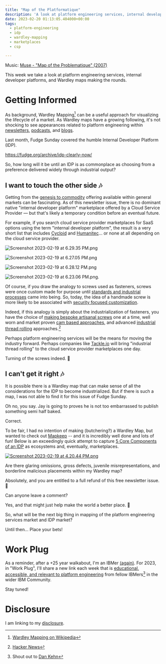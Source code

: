 ```yaml
---
title: "Map of the Platformatique"
description: 'A look at platform engineering services, internal developer platforms, and Wardley maps making the rounds.'
date: 2023-02-20 01:13:05.404000+00:00
tags:
  - platform-engineering
  - idp
  - wardley-mapping
  - marketplaces
  - csp

---
```


Music: [Muse - "Map of the Problematique" (2007)](https://www.youtube.com/watch?v=Nw5AMCEiZms)

This week we take a look at platform engineering services, internal developer platforms, and Wardley maps making the rounds.

# Getting Informed

As background, Wardley Mapping[^1] can be a useful approach for visualizing the lifecycle of a market. As Wardley maps have a growing following, it's not shocking to see appearances related to platform engineering within [newsletters](https://newsletter.cote.io/p/platform-engineering-probably-doesnt), [podcasts](https://blog.container-solutions.com/adrian-cockcroft-on-serverless-continuous-resilience), and [blogs](https://swardley.medium.com/why-the-fuss-about-conversational-programming-60c8d1908237).

Last month, Fudge Sunday covered the humble Internal Developer Platform (IDP).

https://fudge.org/archive/idp-clearly-now/


So, how long will it be until an IDP is as commonplace as choosing from a preference delivered widely through industrial output?

## I want to touch the other side 🎶

Getting from the [genesis to commodity](https://learnwardleymapping.com/introduction/) offering available within general markets can be fascinating. As of this newsletter issue, there is no dominant native "internal developer platform" marketplace offered by a Cloud Service Provider — but that's likely a temporary condition before an eventual future.

For example, if you search cloud service provider marketplaces for SaaS options using the term "internal developer platform", the result is a very short list that includes [Cycloid](https://github.com/cycloidio) and [Humanitec](https://github.com/Humanitec)... or none at all depending on the cloud service provider. 

![Screenshot 2023-02-19 at 6.29.35 PM.png](https://buttondown-attachments.s3.us-west-2.amazonaws.com/images/7ffd52c7-39b6-4388-a97c-3466500ee5f6.png) 

![Screenshot 2023-02-19 at 6.27.05 PM.png](https://buttondown-attachments.s3.us-west-2.amazonaws.com/images/632198fd-fb08-43db-840b-9e1194dae59c.png) 

![Screenshot 2023-02-19 at 6.28.12 PM.png](https://buttondown-attachments.s3.us-west-2.amazonaws.com/images/b5440ce8-26fc-4428-b9b8-6d3301d384d2.png) 

![Screenshot 2023-02-19 at 6.23.06 PM.png](https://buttondown-attachments.s3.us-west-2.amazonaws.com/images/00f40261-7be9-4fed-8b55-7b686ab03473.png).

Of course, if you draw the analogy to screws used as fasteners, screws were once custom made for purpose until [standards and industrial processes](https://www.boltscience.com/pages/screw2.htm) came into being. So, today, the idea of a handmade screw is more likely to be associated with [security focused customization](https://www.brycefastener.com/bryce-security-blog.html/2012/01/31/tamperproof-screws-are-history-the-age-of-high-security-screws-has-begun/).

Indeed, if this analogy is simply about the industrialization of fasteners, you have the choice of [making bespoke artisanal screws](https://www.youtube.com/watch?v=wKVqLTzh\_z4) one at a time, well worn and market proven [cam based approaches](https://www.youtube.com/watch?v=YCmnUP5gx78), and advanced [industrial thread rolling](https://www.youtube.com/shorts/HWmu4gxmois) approaches.[^2]

Perhaps platform engineering services will be the means for moving the industry forward. Perhaps companies like [Tackle.io](https://tackle.io/blog/an-ecosystem-primer/) will bring "industrial thread rolling" to the cloud service provider marketplaces one day.

Turning of the screws indeed. 🤔

## I can't get it right 🎶

It is possible there is a Wardley map that can make sense of all the considerations for the IDP to become industrialized. But if there is such a map, I was not able to find it for this issue of Fudge Sunday.

Oh no, you say. Jay is going to proves he is not too embarrassed to publish something semi half baked.

Correct.

To be fair, I had no intention of making (butchering?) a Wardley Map, but wanted to check out [Mapkeep](https://mapkeep.com) -- and it is incredibly well done and lots of fun! Below is an exceedingly quick attempt to capture [5 Core Components of an IDP](https://internaldeveloperplatform.org/core-components/) as ecosystems and, eventually, marketplaces.

[![Screenshot 2023-02-19 at 4.20.44 PM.png](https://buttondown-attachments.s3.us-west-2.amazonaws.com/images/55dbe9dd-5c1a-48a4-a5cf-71951b09cce6.png)](https://mapkeep.com/jaycuthrell/fudge-sunday/.map/01GSNN89V1HYQAAPPGG7Z296CW/latest)

Are there glaring omissions, gross defects, juvenile misrepresentations, and borderline malicious placements within my Wardley map? 

Absolutely, and you are entitled to a full refund of this free newsletter issue. 🤣

Can anyone leave a comment? 

Yes, and that might just help make the world a better place. 🥰

So, what will be the next big thing in mapping of the platform engineering services market and IDP market? 

Until then… Place your bets!

# Work Plug

As a reminder, after a +25 year walkabout, I'm an IBMer [(again)](https://jaycuthrell.com/about/). For 2023, in "Work Plug", I'll share a new link each week that is [educational, accessible, and relevant to platform engineering](https://www.youtube.com/watch?v=fR-nfp1DiTs) from fellow IBMers[^IBMer] in the wider IBM Community. 

Stay tuned! 

# Disclosure

I am linking to my [disclosure](https://jaycuthrell.com/disclosure/).

[^1]: [Wardley Mapping on Wikipedia](https://en.wikipedia.org/wiki/Wardley\_map)
[^2]: [Hacker News](https://news.ycombinator.com/item?id=34849110) 
[^IBMer]: Shout out to [Dan Kehn](https://www.linkedin.com/in/homebarista/)

